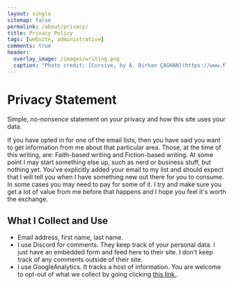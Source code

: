 ```yaml
---
layout: single
sitemap: false
permalink: /about/privacy/
title: Privacy Policy
tags: [website, administrative]
comments: true
header:
  overlay_image: /images/writing.png
  caption: "Photo credit: [Cursive, by A. Birkan ÇAGHAN](https://www.flickr.com/photos/birkancaghan/24574037480)"
---
```

# Privacy Statement

Simple, no-nonsence statement on your privacy and how this site uses your data.

If you have opted in for one of the email lists, then you have said you want to get information from me about that particular area. Those, at the time of this writing, are: Faith-based writing and Fiction-based writing. At some point I may start something else up, such as nerd or business stuff, but nothing yet. You've explicitly added your email to my list and should expect that I will tell you when I have something new out there for you to consume. In some cases you may need to pay for some of it. I try and make sure you get a lot of value from me before that happens and I hope you feel it's worth the exchange.

## What I Collect and Use

* Email address, first name, last name.
* I use Discord for comments. They keep track of your personal data. I just have an embedded form and feed here to their site. I don't keep track of any comments outside of their site.
* I use GoogleAnalytics. It tracks a host of information. You are welcome to opt-out of what we collect by going clicking [this link.][opt_out].




[opt_out]: javascript:gaOptout()
